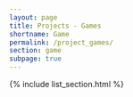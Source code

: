 ```yaml
---
layout: page
title: Projects - Games
shortname: Game
permalink: /project_games/
section: game
subpage: true
---
```



{% include list_section.html %}
